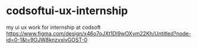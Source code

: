 # codsoftui-ux-internship
my ui ux work for internship at codsoft
https://www.figma.com/design/x46o7oJXt1Dl9wOXym22Kh/Untitled?node-id=0-1&t=9OJW8knzvxivGOST-0
